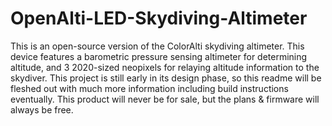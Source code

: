 # OpenAlti-LED-Skydiving-Altimeter
This is an open-source version of the ColorAlti skydiving altimeter. This device features a barometric pressure sensing altimeter for determining altitude, 
and 3 2020-sized neopixels for relaying altitude information to the skydiver. This project is still early in its design phase, so this readme will be fleshed
out with much more information including build instructions eventually. This product will never be for sale, but the plans & firmware will always be free.
